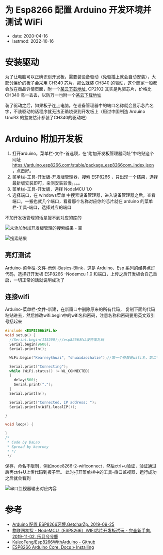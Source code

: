 # 为 Esp8266 配置 Arduino 开发环境并测试 WiFi
- date: 2020-04-16
- lastmod: 2022-10-16

# 安装驱动

为了让电脑可以正确识别开发板，需要装设备驱动（免驱插上就会自动安装），大部分廉价的板子会采用 CH340 芯片，那么就装 CH340 的驱动，这个商家一般都会放在商品详情页面，附一个[某云下载地址](https://pan.baidu.com/s/1dGXBNxB), CP2102 其实是免驱芯片，价格比 CH340 高一丢丢，以防万一也附一个[某云下载地址](https://pan.baidu.com/s/1dF6iiS5)

装了驱动之后，如果板子连上电脑，在设备管理器中的端口名称就会显示芯片名字，不装驱动的话程序就无法正确烧录到开发板上（用过中国制造 Arduino UnoR3 的盆友估计都装了CH340的驱动吧）


# Arduino 附加开发板

1. 打开arduino，菜单栏-文件-首选项，在“附加开发板管理器网址”中粘贴这个网址
https://arduino.esp8266.com/stable/package_esp8266com_index.json ，点击好。
2. 菜单栏-工具-开发版-开发版管理器，搜索 ESP8266 ，只出现一个结果，选择最新版安装即可，亲测安装较慢。。。。
3. 菜单栏-工具-开发版，选择 NodeMCU 1.0
4. 选择端口，在 windows菜单 中搜素设备管理器，进入设备管理器之后，查看端口，一搬也就几个端口，看看那个名称对应你的芯片就在 arduino 的菜单栏-工具-端口，选择对应的端口

不加开发板管理的话是搜不到对应的库的

![未添加附加开发板管理的搜索结果 - 空](https://img-blog.csdnimg.cn/20210111180134449.png?x-oss-process=image/watermark,type_ZmFuZ3poZW5naGVpdGk,shadow_10,text_aHR0cHM6Ly9ibG9nLmNzZG4ubmV0L3dlaXhpbl80MzAzMTA5Mg==,size_16,color_FFFFFF,t_70)

![搜索结果](https://img-blog.csdnimg.cn/20210111180254608.png?x-oss-process=image/watermark,type_ZmFuZ3poZW5naGVpdGk,shadow_10,text_aHR0cHM6Ly9ibG9nLmNzZG4ubmV0L3dlaXhpbl80MzAzMTA5Mg==,size_16,color_FFFFFF,t_70)

## 亮灯测试

Arduino-菜单栏-文件-示例-Basics-Blink，这是 Arduino、Esp 系列的经典点灯代码，选择好开发板 ESP8266 -Nodemcu 1.0 和端口，上传之后开发板会自己重启，一切正常的话就说明成功了

## 连接wifi

Arduino-菜单栏-文件-新建，在新窗口中删除原来的所有代码，
复制下面的代码粘贴进去，然后修改wifi.begin中的wifi名和密码，注意名称和密码要用英文双引号括起来

```c
#include <ESP8266WiFi.h>
void setup() {
  //Serial.begin(115200);//esp8266默认波特率乱码
  Serial.begin(9600);
  Serial.println();

  WiFi.begin("KearneyShuai", "shuaidaozhalie");//第一个参数是wifi名，第二个是wifi密码

  Serial.print("Connecting");
  while (WiFi.status() != WL_CONNECTED)
  {
    delay(500);
    Serial.print(".");
  }
  Serial.println();

  Serial.print("Connected, IP address: ");
  Serial.println(WiFi.localIP());

}

void loop() {

}
/*
 * Code by DaLao
 * Spread by kearney
 * */
 */
```

保存，命名不限制，例如node8266-2-wificonnect，然后ctrl+u验证，验证通过后再ctrl+U上传代码到板子里。
此时打开菜单栏中的工具-串口监视器，运行成功之后就会看到

![串口监视器输出对应内容](https://img-blog.csdnimg.cn/20200416111627176.PNG#pic_center)

# 参考

 - [Arduino 配置 ESP8266环境.GetcharZp. 2019-09-25 ](https://blog.csdn.net/qq_39042062/article/details/101413999)
 - [物联网初探 - NodeMCU（ESP8266）WIFI芯片开发板试玩 - 完全新手向. 2019-11-02. 乐只兮兮鹿 ](https://www.bilibili.com/video/BV1rE411t78H?p=1)
 - [KaleoFeng/Esp8266WithArduino - Github](https://github.com/KaleoFeng/Esp8266WithArduino) 
 - [ESP8266 Arduino Core. Docs » Installing](https://arduino-esp8266.readthedocs.io/en/latest/installing.html)
